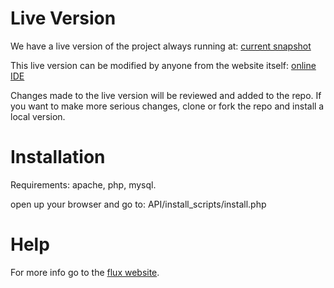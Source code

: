 Live Version
============

We have a live version of the project always running at:
[current snapshot](http://flux.lolwut.net/flux/website/index.php)

This live version can be modified by anyone from the website itself:
[online IDE](http://flux.lolwut.net:3000/)

Changes made to the live version will be reviewed and added to the repo.
If you want to make more serious changes, clone or fork the repo and install a local version.

Installation
============

Requirements: apache, php, mysql.

open up your browser and go to:
API/install_scripts/install.php

Help
=========

For more info go to the [flux website](http://flux.lolwut.net/).
